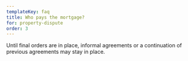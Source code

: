 ```yaml
---
templateKey: faq
title: Who pays the mortgage?
for: property-dispute
order: 3
---
```


Until final orders are in place, informal agreements or a continuation of previous agreements may stay in place. 
